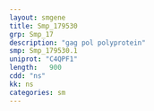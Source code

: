 ```yaml
---
layout: smgene
title: Smp_179530
grp: Smp_17
description: "gag pol polyprotein"
smp: Smp_179530.1
uniprot: "C4QPF1"
length:   900
cdd: "ns"
kk: ns
categories: sm
---
```


